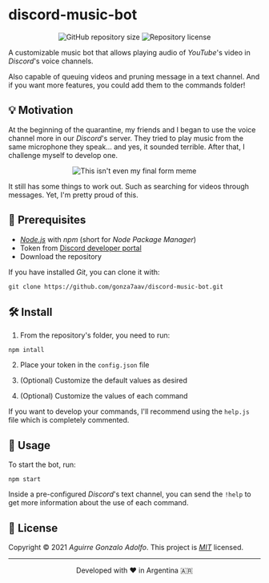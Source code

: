 # discord-music-bot

<!-- https://shields.io -->

<div align="center">

![GitHub repository size](https://img.shields.io/github/repo-size/gonza7aav/discord-music-bot?label=size&color=informational)
![Repository license](https://img.shields.io/github/license/gonza7aav/discord-music-bot?color=informational)

</div>

<!-- summary -->

A customizable music bot that allows playing audio of _YouTube_'s video in _Discord_'s voice channels.

Also capable of queuing videos and pruning message in a text channel. And if you want more features, you could add them to the commands folder!

## 💡 Motivation

At the beginning of the quarantine, my friends and I began to use the voice channel more in our _Discord_'s server. They tried to play music from the same microphone they speak... and yes, it sounded terrible. After that, I challenge myself to develop one.

<div align="center">

![This isn't even my final form meme](https://media.giphy.com/media/J1QcNGubdJPESH1bPo/giphy-downsized.gif)

</div>

It still has some things to work out. Such as searching for videos through messages. Yet, I'm pretty proud of this.

## 🚧 Prerequisites

- _[Node.js](https://nodejs.org/en/)_ with _npm_ (short for _Node Package Manager_)
- Token from [Discord developer portal](https://discord.com/developers/applications)
- Download the repository

If you have installed _Git_, you can clone it with:

```console
git clone https://github.com/gonza7aav/discord-music-bot.git
```

## 🛠️ Install

1. From the repository's folder, you need to run:

```console
npm intall
```

2. Place your token in the `config.json` file

3. (Optional) Customize the default values as desired

4. (Optional) Customize the values of each command

If you want to develop your commands, I'll recommend using the `help.js` file which is completely commented.

## 🚀 Usage

To start the bot, run:

```console
npm start
```

Inside a pre-configured _Discord_'s text channel, you can send the `!help` to get more information about the use of each command.

## 📝 License

<!-- https://choosealicense.com/ -->

Copyright © 2021 _Aguirre Gonzalo Adolfo_.
This project is _[MIT](LICENSE)_ licensed.

---

<div align="center">
Developed with ❤️ in Argentina 🇦🇷
</div>
